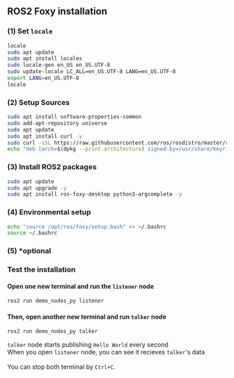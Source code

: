 ## ROS2 Foxy installation
### (1) Set `locale`
```bash
locale
sudo apt update
sudo apt install locales
sudo locale-gen en_US en_US.UTF-8
sudo update-locale LC_ALL=en_US.UTF-8 LANG=en_US.UTF-8
export LANG=en_US.UTF-8
locale
```
<!-- #### Output should be like this
```bash
.....
LANG=en_US.UTF-8
LANGUAGE=
LC_CTYPE="en_US.UTF-8"
LC_NUMERIC="en_US.UTF-8"
LC_TIME="en_US.UTF-8"
LC_COLLATE="en_US.UTF-8"
LC_MONETARY="en_US.UTF-8"
LC_MESSAGES="en_US.UTF-8"
LC_PAPER="en_US.UTF-8"
LC_NAME="en_US.UTF-8"
LC_ADDRESS="en_US.UTF-8"
LC_TELEPHONE="en_US.UTF-8"
LC_MEASUREMENT="en_US.UTF-8"
LC_IDENTIFICATION="en_US.UTF-8"
LC_ALL=en_US.UTF-8
```-->
### (2) Setup Sources
```bash
sudo apt install software-properties-common
sudo add-apt-repository universe
sudo apt update
sudo apt install curl -y
sudo curl -sSL https://raw.githubusercontent.com/ros/rosdistro/master/ros.key -o /usr/share/keyrings/ros-archive-keyring.gpg
echo "deb [arch=$(dpkg --print-architecture) signed-by=/usr/share/keyrings/ros-archive-keyring.gpg] http://packages.ros.org/ros2/ubuntu $(. /etc/os-release && echo $UBUNTU_CODENAME) main" | sudo tee /etc/apt/sources.list.d/ros2.list > /dev/null
```
### (3) Install ROS2 packages
```bash
sudo apt update
sudo apt upgrade -y
sudo apt install ros-foxy-desktop python3-argcomplete -y
```
### (4) Environmental setup
```bash
echo "source /opt/ros/foxy/setup.bash" >> ~/.bashrc
source ~/.bashrc
```
### (5) *optional
### Test the installation
#### Open one new terminal and run the `listener` node
```bash
ros2 run demo_nodes_py listener
```
#### Then, open another new terminal and run `talker` node
```bash
ros2 run demo_nodes_py talker
```
`talker` node starts publishing `Hello World` every second \
When you open `listener` node, you can see it recieves `talker`'s data \
\
You can stop both terminal by `Ctrl+C`.
